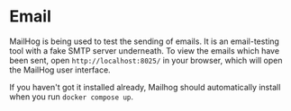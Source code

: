 # Email
MailHog is being used to test the sending of emails. It is an email-testing tool with a fake SMTP server underneath. To view the emails which have been sent, open ``http://localhost:8025/`` in your browser, which will open the MailHog user interface.

If you haven't got it installed already, Mailhog should automatically install when you run ``docker compose up``. 